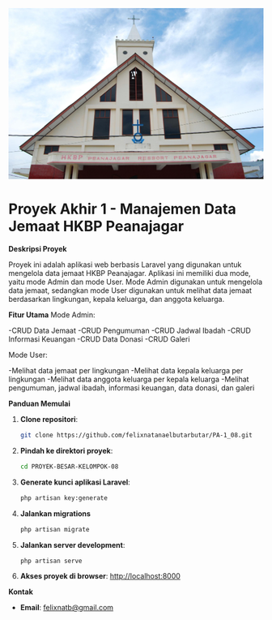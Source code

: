 ![HKBP PEANAJAGAR](public/assets/img/hero-carousel/gereja.jpg)

# Proyek Akhir 1 - Manajemen Data Jemaat HKBP Peanajagar
**Deskripsi Proyek**

Proyek ini adalah aplikasi web berbasis Laravel yang digunakan untuk mengelola data jemaat HKBP Peanajagar. Aplikasi ini memiliki dua mode, yaitu mode Admin dan mode User. Mode Admin digunakan untuk mengelola data jemaat, sedangkan mode User digunakan untuk melihat data jemaat berdasarkan lingkungan, kepala keluarga, dan anggota keluarga.

**Fitur Utama**
Mode Admin:

-CRUD Data Jemaat
-CRUD Pengumuman
-CRUD Jadwal Ibadah
-CRUD Informasi Keuangan
-CRUD Data Donasi
-CRUD Galeri

Mode User:

-Melihat data jemaat per lingkungan
-Melihat data kepala keluarga per lingkungan
-Melihat data anggota keluarga per kepala keluarga
-Melihat pengumuman, jadwal ibadah, informasi keuangan, data donasi, dan galeri

<!-- ![Logo](public/assets/logo.png) -->


**Panduan Memulai**

1. **Clone repositori**:
    ```sh
    git clone https://github.com/felixnatanaelbutarbutar/PA-1_08.git
    ```
2. **Pindah ke direktori proyek**:
    ```sh
    cd PROYEK-BESAR-KELOMPOK-08
    ```
4. **Generate kunci aplikasi Laravel**:
    ```sh
    php artisan key:generate
    ```
5. **Jalankan migrations**
    ```sh
    php artisan migrate
    ```
6. **Jalankan server development**:
    ```sh
    php artisan serve
    ```
9. **Akses proyek di browser**:
   [http://localhost:8000](http://localhost:8000)

**Kontak**

-   **Email**: [felixnatb@gmail.com](mailto:felixnatb@gmail.com)
